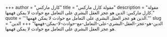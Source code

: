 +++
author = "كارل ماركس"
title = "مقولة كارل ماركس"
description = "مقولة كارل ماركس: الدين هو عجز العقل البشري على التعامل مع حوادث لا يمكن فهمها."
quote = '''الدين هو عجز العقل البشري على التعامل مع حوادث لا يمكن فهمها.'''
slug = "الدين-هو-عجز-العقل-البشري-على-التعامل-مع-حوادث-لا-يمكن-فهمها"
+++
الدين هو عجز العقل البشري على التعامل مع حوادث لا يمكن فهمها.
